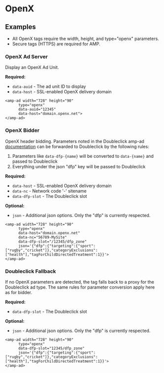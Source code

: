<!---
Copyright 2016 The AMP HTML Authors. All Rights Reserved.

Licensed under the Apache License, Version 2.0 (the "License");
you may not use this file except in compliance with the License.
You may obtain a copy of the License at

      http://www.apache.org/licenses/LICENSE-2.0

Unless required by applicable law or agreed to in writing, software
distributed under the License is distributed on an "AS-IS" BASIS,
WITHOUT WARRANTIES OR CONDITIONS OF ANY KIND, either express or implied.
See the License for the specific language governing permissions and
limitations under the License.
-->

# OpenX

## Examples

- All OpenX <amp-ad> tags require the width, height, and type="openx" parameters.
- Secure tags (HTTPS) are required for AMP.

### OpenX Ad Server

Display an OpenX Ad Unit.

__Required:__

- `data-auid` - The ad unit ID to display
- `data-host` - SSL-enabled OpenX delivery domain

```
<amp-ad width="728" height="90"
      type="openx"
      data-auid="12345"
      data-host="domain.openx.net">
</amp-ad>
```

### OpenX Bidder

OpenX header bidding. Parameters noted in the Doubleclick amp-ad [documentation](doubleclick.md) can be
forwarded to Doubleclick by the following rules:

1. Parameters like `data-dfp-{name}` will be converted to `data-{name}` and passed to Doubleclick
2. Everything under the json "dfp" key will be passed to Doubleclick

__Required:__

- `data-host` - SSL-enabled OpenX delivery domain
- `data-nc` - Network code '-' sitename
- `data-dfp-slot` - The Doubleclick slot

__Optional:__

- `json` - Additional json options. Only the "dfp" is currently respected.

```
<amp-ad width="728" height="90"
      type="openx"
      data-host="domain.openx.net"
      data-nc="56789-MySite"
      data-dfp-slot="/12345/dfp_zone"
      json='{"dfp":{"targeting":{"sport":["rugby","cricket"]},"categoryExclusions":["health"],"tagForChildDirectedTreatment":1}}'>
</amp-ad>
```

### Doubleclick Fallback

If no OpenX parameters are detected, the tag falls back to a proxy for the Doubleclick ad type. The same rules for
 parameter conversion apply here as for bidder.

 __Required:__

 - `data-dfp-slot` - The Doubleclick slot

 __Optional:__

 - `json` - Additional json options. Only the "dfp" is currently respected.

```
<amp-ad width="728" height="90"
      type="openx"
      data-dfp-slot="12345/dfp_zone"
      json='{"dfp":{"targeting":{"sport":["rugby","cricket"]},"categoryExclusions":["health"],"tagForChildDirectedTreatment":1}}'>
</amp-ad>
```